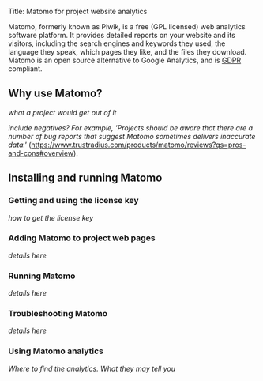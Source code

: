 Title: Matomo for project website analytics

Matomo, formerly known as Piwik, is a free (GPL licensed) web analytics software platform. It provides detailed reports on your website and its visitors, including the search engines and keywords they used, the language they speak, which pages they like, and the files they download. Matomo is an open source alternative to Google Analytics, and is <a href="https://gdpr.eu/what-is-gdpr/" target="_blank">GDPR</a> compliant.


  
## Why use Matomo?

_what a project would get out of it_
  
_include negatives? For example, 'Projects should be aware that there are a number of bug reports that suggest Matomo sometimes delivers inaccurate data.'_ (https://www.trustradius.com/products/matomo/reviews?qs=pros-and-cons#overview).
  
  
## Installing and running Matomo

### Getting and using the license key

_how to get the license key_
  
### Adding Matomo to project web pages

_details here_
  
### Running Matomo

_details here_

### Troubleshooting Matomo

_details here_

### Using Matomo analytics

_Where to find the analytics. What they may tell you_
